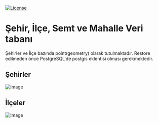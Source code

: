 [![License](https://img.shields.io/badge/License-Apache%202.0-blue.svg)](https://opensource.org/licenses/Apache-2.0)
# Şehir, İlçe, Semt ve Mahalle Veri tabanı
Şehirler ve İlçe bazında point(geometry) olarak  tutulmaktadır. Restore edilmeden önce PostgreSQL'de postgis eklentisi olması gerekmektedir.

## Şehirler
![image](https://user-images.githubusercontent.com/3184333/119259325-6c577b00-bbd6-11eb-8621-a4a687c90921.png)

## İlçeler
![image](https://user-images.githubusercontent.com/3184333/119259342-809b7800-bbd6-11eb-9175-b5c3de0ea09b.png)
